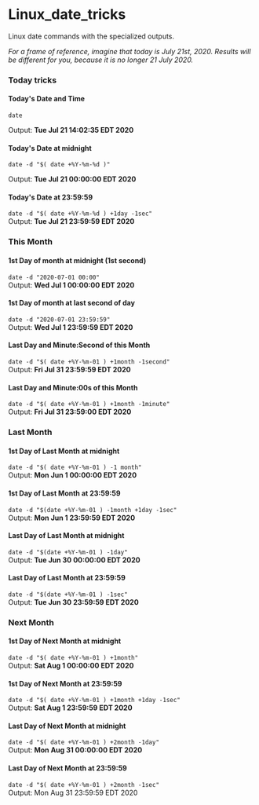 # Linux_date_tricks
Linux date commands with the specialized outputs.

*For a frame of reference, imagine that today is July 21st, 2020.  Results will be different for you, because it is no longer 21 July 2020.*

### Today tricks
#### Today's Date and Time
```date```

Output: **Tue Jul 21 14:02:35 EDT 2020**
#### Today's Date at midnight
```date -d "$( date +%Y-%m-%d )"```

Output: **Tue Jul 21 00:00:00 EDT 2020**
#### Today's Date at 23:59:59
```date -d "$( date +%Y-%m-%d ) +1day -1sec"```<br>
Output: **Tue Jul 21 23:59:59 EDT 2020**


### This Month
#### 1st Day of month at midnight (1st second)
```date -d "2020-07-01 00:00"```<br>
Output: **Wed Jul  1 00:00:00 EDT 2020**
#### 1st Day of month at last second of day
```date -d "2020-07-01 23:59:59"```<br>
Output: **Wed Jul  1 23:59:59 EDT 2020**
#### Last Day and Minute:Second of this Month
```date -d "$( date +%Y-%m-01 ) +1month -1second"```<br>
Output: **Fri Jul 31 23:59:59 EDT 2020**
#### Last Day and Minute:00s of this Month
```date -d "$( date +%Y-%m-01 ) +1month -1minute"```<br>
Output: **Fri Jul 31 23:59:00 EDT 2020**


### Last Month
#### 1st Day of Last Month at midnight
```date -d "$( date +%Y-%m-01 ) -1 month"```<br>
Output: **Mon Jun  1 00:00:00 EDT 2020**
#### 1st Day of Last Month at 23:59:59
```date -d "$(date +%Y-%m-01 ) -1month +1day -1sec"```<br>
Output: **Mon Jun  1 23:59:59 EDT 2020**
#### Last Day of Last Month at midnight
```date -d "$(date +%Y-%m-01 ) -1day"```<br>
Output: **Tue Jun 30 00:00:00 EDT 2020**
#### Last Day of Last Month at 23:59:59
```date -d "$(date +%Y-%m-01 ) -1sec"```<br>
Output: **Tue Jun 30 23:59:59 EDT 2020**


### Next Month
#### 1st Day of Next Month at midnight
```date -d "$( date +%Y-%m-01 ) +1month"```<br>
Output: **Sat Aug  1 00:00:00 EDT 2020**
#### 1st Day of Next Month at 23:59:59
```date -d "$( date +%Y-%m-01 ) +1month +1day -1sec"```<br>
Output: **Sat Aug  1 23:59:59 EDT 2020**
#### Last Day of Next Month at midnight
```date -d "$( date +%Y-%m-01 ) +2month -1day"```<br>
Output: **Mon Aug 31 00:00:00 EDT 2020**
#### Last Day of Next Month at 23:59:59
```date -d "$( date +%Y-%m-01 ) +2month -1sec"```<br>
Output: Mon Aug 31 23:59:59 EDT 2020
